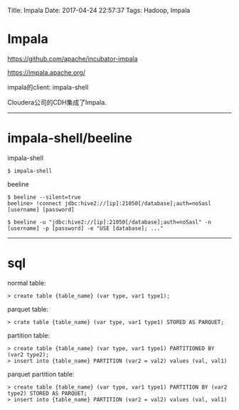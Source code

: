 Title: Impala
Date: 2017-04-24 22:57:37
Tags: Hadoop, Impala



# Impala

<https://github.com/apache/incubator-impala>

<https://impala.apache.org/>

impala的client: impala-shell

Cloudera公司的CDH集成了Impala.

***

# impala-shell/beeline

impala-shell

    $ impala-shell

beeline

    $ beeline --silent=true
    beeline> !connect jdbc:hive2://[ip]:21050[/database];auth=noSasl [username] [password]

    $ beeline -u "jdbc:hive2://[ip]:21050[/database];auth=noSasl" -n [username] -p [password] -e "USE [database]; ..."

***

# sql

normal table:

    > create table {table_name} (var type, var1 type1);

parquet table:

    > crate table {table_name} (var type, var1 type1) STORED AS PARQUET;

partition table:

    > create table {table_name} (var type, var1 type1) PARTITIONED BY (var2 type2);
    > insert into {table_name} PARTITION (var2 = val2) values (val, val1)

parquet partition table:

    > create table {table_name} (var type, var1 type1) PARTITION BY (var2 type2) STORED AS PARQUET;
    > insert into {table_name} PARTITION (var2 = val2) values (val, val1)
